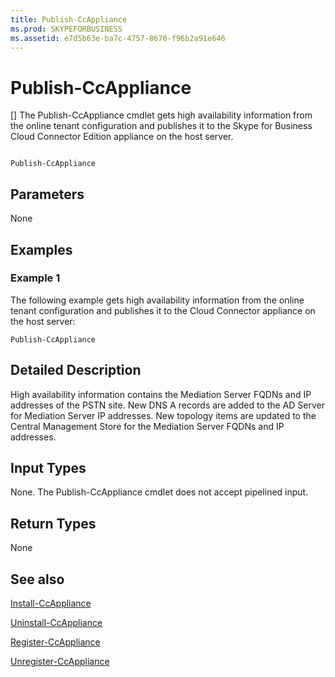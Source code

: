 ```yaml
---
title: Publish-CcAppliance
ms.prod: SKYPEFORBUSINESS
ms.assetid: e7d5b63e-ba7c-4757-8670-f96b2a91e646
---
```



# Publish-CcAppliance
[]
The Publish-CcAppliance cmdlet gets high availability information from the online tenant configuration and publishes it to the Skype for Business Cloud Connector Edition appliance on the host server. 
  
    
    


```

Publish-CcAppliance
```


## Parameters

None
  
    
    

## Examples
<a name="Examples"> </a>


### Example 1

The following example gets high availability information from the online tenant configuration and publishes it to the Cloud Connector appliance on the host server:
  
    
    

```
Publish-CcAppliance
```


## Detailed Description
<a name="DetailedDescription"> </a>

High availability information contains the Mediation Server FQDNs and IP addresses of the PSTN site. New DNS A records are added to the AD Server for Mediation Server IP addresses. New topology items are updated to the Central Management Store for the Mediation Server FQDNs and IP addresses. 
  
    
    

## Input Types
<a name="InputTypes"> </a>

None. The Publish-CcAppliance cmdlet does not accept pipelined input.
  
    
    

## Return Types
<a name="ReturnTypes"> </a>

None
  
    
    

## See also
<a name="ReturnTypes"> </a>

 [Install-CcAppliance](install-ccappliance.md)
  
    
    
 [Uninstall-CcAppliance](uninstall-ccappliance.md)
  
    
    
 [Register-CcAppliance](register-ccappliance.md)
  
    
    
 [Unregister-CcAppliance](unregister-ccappliance.md)
  
    
    

